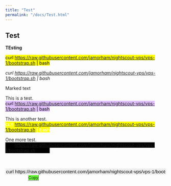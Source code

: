 ```yaml
---
title: "Test"
permalink: "/docs/Test.html"
---
```


## Test  
  
**TEsting**  
  
<mark>curl https://raw.githubusercontent.com/jamorham/nightscout-vps/vps-1/bootstrap.sh | bash</mark>  
  
*curl https://raw.githubusercontent.com/jamorham/nightscout-vps/vps-1/bootstrap.sh \| bash*  
  
<span style="background-color: #4F4F4F color: #fFfFfF">Marked text</span>   
  
  
  
This is a test.    
<mark style="background-color: #dFbFff"> curl https://raw.githubusercontent.com/jamorham/nightscout-vps/vps-1/bootstrap.sh | bash </mark>  
  
This is another test.    
<mark style="color: #fFfFff"> curl https://raw.githubusercontent.com/jamorham/nightscout-vps/vps-1/bootstrap.sh | bash </mark>  
  
One more test.    
<mark style="background-color: #000000"> curl https://raw.githubusercontent.com/jamorham/nightscout-vps/vps-1/bootstrap.sh | bash </mark>   
  
<br/>  
<br/>  

  
<input type="text" value="curl https://raw.githubusercontent.com/jamorham/nightscout-vps/vps-1/bootstrap.sh | bash" readonly id="myInputText" style="border:none; color:#101010; background-color:#ededed; width:100%; font-size:15px">  
<button onclick="FunctionCopyText()" style="border-color:#ededed; color:#202020; background-color:#66ff33; margin-left:70px; padding:0">Copy</button>
  

